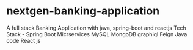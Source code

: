 # nextgen-banking-application
A full stack Banking Application with java, spring-boot and reactjs
Tech Stack - 
	Spring Boot Micrservices
	MySQL
	MongoDB
	graphiql
	Feign
	Java code
	React js

